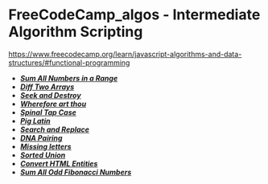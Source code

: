 # FreeCodeCamp_algos - Intermediate Algorithm Scripting
https://www.freecodecamp.org/learn/javascript-algorithms-and-data-structures/#functional-programming

* ***[Sum All Numbers in a Range](https://github.com/niktechnopro/FreeCodeCamp_algos/blob/main/sumAllNumbersInRange.js)***
* ***[Diff Two Arrays](https://github.com/niktechnopro/FreeCodeCamp_algos/blob/main/diff_2_arrays.js)***
* ***[Seek and Destroy](https://github.com/niktechnopro/FreeCodeCamp_algos/blob/main/seekAndDestroy.js)***
* ***[Wherefore art thou](https://github.com/niktechnopro/FreeCodeCamp_algos/blob/main/whereforeArtThou.js)***
* ***[Spinal Tap Case](https://github.com/niktechnopro/FreeCodeCamp_algos/blob/main/spinalCase.js)***
* ***[Pig Latin](https://github.com/niktechnopro/FreeCodeCamp_algos/blob/main/pigLatin.js)***
* ***[Search and Replace](https://github.com/niktechnopro/FreeCodeCamp_algos/blob/main/searchAndReplace.js)***
* ***[DNA Pairing](https://github.com/niktechnopro/FreeCodeCamp_algos/blob/main/DNA_pairing.js)***
* ***[Missing letters](https://github.com/niktechnopro/FreeCodeCamp_algos/blob/main/missing_letters.js)***
* ***[Sorted Union](https://github.com/niktechnopro/FreeCodeCamp_algos/blob/main/sortedUnion.js)***
* ***[Convert HTML Entities](https://github.com/niktechnopro/FreeCodeCamp_algos/blob/main/convertHTMLEntities.js)***
* ***[Sum All Odd Fibonacci Numbers](https://github.com/niktechnopro/FreeCodeCamp_algos/blob/main/sumAllOddFibonacciNumbers.js)***
